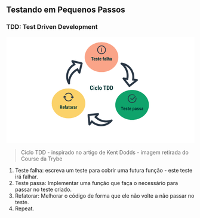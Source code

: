 ## Testando em Pequenos Passos

### TDD: Test Driven Development

![Diagrama do TDD](diagramatdd.png)
> Ciclo TDD - inspirado no artigo de Kent Dodds - imagem retirada do Course da Trybe

1) Teste falha: escreva um teste para cobrir uma futura função - este teste irá falhar.
2) Teste passa: Implementar uma função que faça o necessário para passar no teste criado.
3) Refatorar: Melhorar o código de forma que ele não volte a não passar no teste.
4) Repeat.